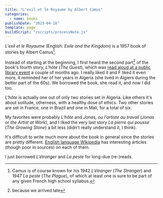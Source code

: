 ```yaml
---
title: "L'exil et le Royaume by Albert Camus"
categories:
  - name: books
publishDate: "2023-04-16"
template: page
buildScript: "/scripts/processNote.js"
---
```


<span lang="fr">_L'exil et le Royaume_</span> (English: _Exile and the Kingdom_) is a 1957 book of stories by Albert Camus[^1].

Instead of starting at the beginning, I first heard the second part[^2] of the book's fourth story, <span lang="fr">_L'hôte_</span> (_The Guest_), which was [read aloud at a public library event](/notes/weeknote-1-first-crag-climb/) a couple of months ago. I really liked it and F liked it even more, it reminded her of her years in Algeria (she lived in Algiers during the better part of the 60s). We borrowed the book, she read it, and now I did too.

<span lang="fr">_L'hôte_</span> is actually one out of only two stories set in Algeria. Like others it's about solitude, otherness, with a healthy dose of ethics. Two other stories are set in France, one in Brazil and one in Mali, for a total of six.

My favorites were probably <span lang="fr">_L'hôte_</span> and <span lang="fr">_Jonas, ou l'artiste au travail_</span> (_Jonas or the Artist at Work_), and I liked the very last story <span lang="fr">_La pierre qui pousse_</span> (_The Growing Stone_) a bit less (didn't really understand it, I think).

It's difficult to write much more about the book in general since the stories are pretty different. [English language Wikipedia](https://en.wikipedia.org/wiki/Exile_and_the_Kingdom) has interesting articles (though poor in sources) on each of them.

I just borrowed <span lang="fr">_L'étranger_</span> and <span lang="fr">_La peste_</span> for long-due (re-)reads.

[^1]: Camus is of course known for his 1942 <span lang="fr">_L'étranger_</span> (_The Stranger_) and 1947 <span lang="fr">_La peste_</span> (_The Plague_), of which at least one is sure to be part of any given French high school syllabus.
[^2]: because we arrived late
